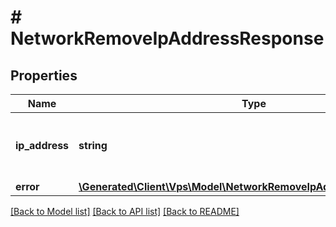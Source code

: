 # # NetworkRemoveIpAddressResponse

## Properties

Name | Type | Description | Notes
------------ | ------------- | ------------- | -------------
**ip_address** | **string** | Успешое удаление дополнительного IP-адресоа oneof{result} | [optional]
**error** | [**\Generated\Client\Vps\Model\NetworkRemoveIpAddressResponseError**](NetworkRemoveIpAddressResponseError.md) |  | [optional]

[[Back to Model list]](../../README.md#models) [[Back to API list]](../../README.md#endpoints) [[Back to README]](../../README.md)

